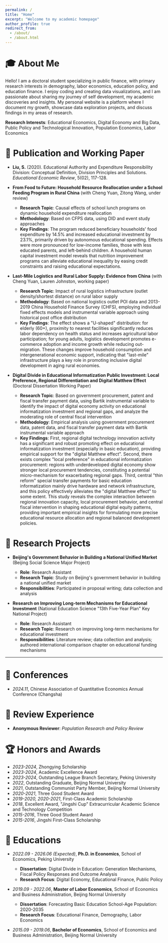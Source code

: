 ```yaml
---
permalink: /
title: "Home"
excerpt: "Welcome to my academic homepage"
author_profile: true
redirect_from: 
  - /about/
  - /about.html
---
```


<span class='anchor' id='about-me'></span>
# 🎓 About Me
Hello! I am a doctoral student specializing in public finance, with primary research interests in demography, labor economics, education policy, and education finance. I enjoy coding and creating data visualizations, and I am passionate about sharing my journey of self development, my academic discoveries and insights. My personal website is a platform where I document my growth, showcase data exploration projects, and discuss findings in my areas of research.

**Research Interests**: Educational Economics, Digital Economy and Big Data, Public Policy and Technological Innovation, Population Economics, Labor Economics



# 📝 Publication and Working Paper 
- **Liu, S.** (2020). Educational Authority and Expenditure Responsibility Division: Conceptual Definition, Division Principles and Solutions. *Educational Economic Review*, 5(02), 117-128. 

- **From Food to Future: Household Resource Reallocation under a School Feeding Program in Rural China** (with Cheng Yuan, Zitong Wang, under review)
  - **Research Topic**: Causal effects of school lunch programs on dynamic household expenditure reallocation
  - **Methodology**: Based on CFPS data, using DID and event study approaches
  - **Key Findings**: The program reduced beneficiary households' food expenditure by 14.5% and increased educational investment by 23.1%, primarily driven by autonomous educational spending. Effects were more pronounced for low-income families, those with less educated parents, and left-behind children. A household human capital investment model reveals that nutrition improvement programs can alleviate educational inequality by easing credit constraints and raising educational expectations.

- **Last-Mile Logistics and Rural Labor Supply: Evidence from China** (with Cheng Yuan, Lauren Johnston, working paper)
  - **Research Topic**: Impact of rural logistics infrastructure (outlet density/shortest distance) on rural labor supply
  - **Methodology**: Based on national logistics outlet POI data and 2013-2019 China Household Finance Survey (CHFS), employing individual fixed effects models and instrumental variable approach using historical post office distribution
  - **Key Findings**: The effect shows a "U-shaped" distribution: for elderly (60+), proximity to nearest facilities significantly reduces labor dependency on health status and increases agricultural labor participation; for young adults, logistics development promotes e-commerce adoption and income growth while reducing out-migration. These changes improve household consumption and intergenerational economic support, indicating that "last-mile" infrastructure plays a key role in promoting inclusive digital development in aging rural economies.

- **Digital Divide in Educational Informatization Public Investment: Local Preference, Regional Differentiation and Digital Matthew Effect** (Doctoral Dissertation Working Paper)
  - **Research Topic**: Based on government procurement, patent and fiscal transfer payment data, using Bartik instrumental variable to identify the impact of digital economy activity on educational informatization investment and regional gaps, and analyze the moderating role of central fiscal intervention
  - **Methodology**: Empirical analysis using government procurement data, patent data, and fiscal transfer payment data with Bartik instrumental variable approach
  - **Key Findings**: First, regional digital technology innovation activity has a significant and robust promoting effect on educational informatization investment (especially in basic education), providing empirical support for the "digital Matthew effect". Second, there exists complex "local preference" in educational informatization procurement: regions with underdeveloped digital economy show stronger local procurement tendencies, constituting a potential micro-mechanism for exacerbating regional gaps. Third, central "thin reform" special transfer payments for basic education informatization mainly drive hardware and network infrastructure, and this policy effectively alleviates the "digital Matthew effect" to some extent. This study reveals the complex interaction between regional innovation capacity, local procurement behavior, and central fiscal intervention in shaping educational digital equity patterns, providing important empirical insights for formulating more precise educational resource allocation and regional balanced development policies.


# 🔬 Research Projects
- **Beijing's Government Behavior in Building a National Unified Market** (Beijing Social Science Major Project)
  - **Role**: Research Assistant
  - **Research Topic**: Study on Beijing's government behavior in building a national unified market
  - **Responsibilities**: Participated in proposal writing; data collection and analysis

- **Research on Improving Long-term Mechanisms for Educational Investment** (National Education Science "13th Five-Year Plan" Key National Project)
  - **Role**: Research Assistant  
  - **Research Topic**: Research on improving long-term mechanisms for educational investment
  - **Responsibilities**: Literature review; data collection and analysis; authored international comparison chapter on educational funding mechanisms

---

# 💬 Conferences
- *2024.11*, Chinese Association of Quantitative Economics Annual Conference (Changsha)



# 📝 Review Experience
- **Anonymous Reviewer**: *Population Research and Policy Review*



# 🏆 Honors and Awards
- *2023-2024*, Zhongying Scholarship
- *2023-2024*, Academic Excellence Award
- *2023-2024*, Outstanding League Branch Secretary, Peking University
- *2022*, Outstanding Graduate, Beijing Normal University
- *2021*, Outstanding Communist Party Member, Beijing Normal University
- *2020-2021*, Three Good Student Award
- *2019-2020, 2020-2021*, First-Class Academic Scholarship
- *2018*, Excellent Award, "Jingshi Cup" Extracurricular Academic Science and Technology Competition
- *2015-2016*, Three Good Student Award
- *2015-2016*, Jingshi First-Class Scholarship



# 📖 Educations
- *2022.09 - 2026.06 (Expected)*, **Ph.D. in Economics**, School of Economics, Peking University
  - **Dissertation**: Digital Divide in Education: Generation Mechanisms, Fiscal Policy Responses and Outcome Analysis
  - **Research Focus**: Digital Economy, Educational Finance, Public Policy

- *2019.09 - 2022.06*, **Master of Labor Economics**, School of Economics and Business Administration, Beijing Normal University
  - **Dissertation**: Forecasting Basic Education School-Age Population: 2020-2035
  - **Research Focus**: Educational Finance, Demography, Labor Economics

- *2015.09 - 2019.06*, **Bachelor of Economics**, School of Economics and Business Administration, Beijing Normal University
